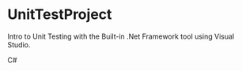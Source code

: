 # UnitTestProject

Intro to Unit Testing with the Built-in .Net Framework tool using Visual Studio. 

C#
